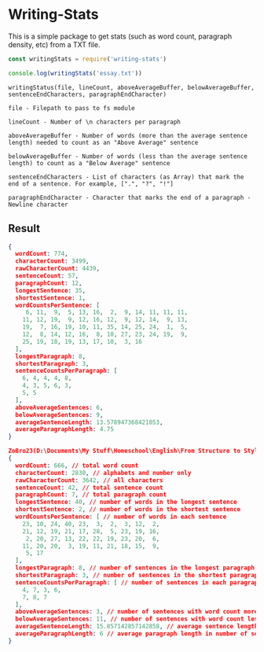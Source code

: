 # Writing-Stats
This is a simple package to get stats (such as word count, paragraph density, etc) from a TXT file.
```js
const writingStats = require('writing-stats')

console.log(writingStats('essay.txt'))
```

```writingStatus(file, lineCount, aboveAverageBuffer, belowAverageBuffer, sentenceEndCharacters, paragraphEndCharacter)```

```file - Filepath to pass to fs module```

```lineCount - Number of \n characters per paragraph```

```aboveAverageBuffer - Number of words (more than the average sentence length) needed to count as an "Above Average" sentence```

```belowAverageBuffer - Number of words (less than the average sentence length) to count as a "Below Average" sentence```

```sentenceEndCharacters - List of characters (as Array) that mark the end of a sentence. For example, [".", "?", "!"]```

```paragraphEndCharacter - Character that marks the end of a paragraph - Newline character```

## Result
```json
{
  wordCount: 774,
  characterCount: 3499,
  rawCharacterCount: 4439,
  sentenceCount: 57,
  paragraphCount: 12,
  longestSentence: 35,
  shortestSentence: 1,
  wordCountsPerSentence: [
     6, 11,  9,  5, 13, 16,  2,  9, 14, 11, 11, 11,
    11, 12, 19,  9, 12, 16, 12,  9, 12, 14,  9, 13,
    19,  7, 16, 19, 10, 11, 35, 14, 25, 24,  1,  5,
    12,  8, 14, 12, 16,  8, 10, 27, 23, 24, 19,  9,
    25, 19, 18, 19, 13, 17, 10,  3, 16
  ],
  longestParagraph: 8,
  shortestParagraph: 3,
  sentenceCountsPerParagraph: [
    6, 4, 4, 4, 8,
    4, 3, 5, 6, 3,
    5, 5
  ],
  aboveAverageSentences: 6,
  belowAverageSentences: 9,
  averageSentenceLength: 13.578947368421053,
  averageParagraphLength: 4.75
}

ZoBro23(D:\Documents\My Stuff\Homeschool\English\From Structure to Style\writing-stats)--> node index.js
{
  wordCount: 666, // total word count
  characterCount: 2830, // alphabets and number only
  rawCharacterCount: 3642, // all characters
  sentenceCount: 42, // total sentence count
  paragraphCount: 7, // total paragraph count
  longestSentence: 40, // number of words in the longest sentence
  shortestSentence: 2, // number of words in the shortest sentence
  wordCountsPerSentence: [ // number of words in each sentence
    23, 10, 24, 40, 23,  3,  2,  3, 12,  2,
    21, 12, 19, 21, 17, 28,  5, 23, 19, 16,
     2, 20, 27, 13, 22, 22, 19, 23, 20,  6,
    11, 20, 20,  3, 19, 11, 21, 18, 15,  9,
     5, 17
  ],
  longestParagraph: 8, // number of sentences in the longest paragraph
  shortestParagraph: 3, // number of sentences in the shortest paragraph
  sentenceCountsPerParagraph: [ // number of sentences in each paragraph
    4, 7, 3, 6,
    7, 8, 7
  ],
  aboveAverageSentences: 3, // number of sentences with word count more than the average - with buffer
  belowAverageSentences: 11, // number of sentences with word count less than the average - with buffer
  averageSentenceLength: 15.857142857142858, // average sentence length in number of words
  averageParagraphLength: 6 // average paragraph length in number of sentences
}
```